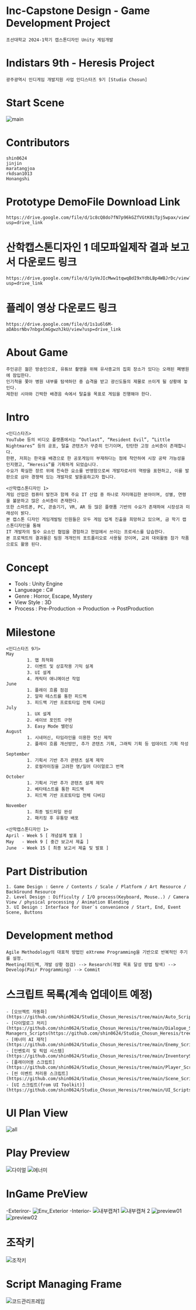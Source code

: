 # Inc-Capstone Design - Game Development Project
    조선대학교 2024-1학기 캡스톤디자인 Unity 게임개발
# Indistars 9th - Heresis Project
    광주광역시 인디게임 개발지원 사업 인디스타즈 9기 [Studio Chosun]

# Start Scene
![main](https://github.com/shin0624/Capstone_Design_01_GameDevelopment/assets/91828379/7899b98b-c3ab-4eac-b9b1-5b5e1d1ba96e)

# Contributors
    shin0624
    jinjin
    maratangjoa
    rkdsan1013
    Honangshi
    
# Prototype DemoFile Download Link
    https://drive.google.com/file/d/1c8cQ8do7fN7p96kGZfVGtK0iTpj5wpax/view?usp=drive_link
# 산학캡스톤디자인 1 데모파일제작 결과 보고서 다운로드 링크
    https://drive.google.com/file/d/1yVeJIcMww1tqwqBdI9xYdbLBp4WBJrDc/view?usp=drive_link
# 플레이 영상 다운로드 링크
    https://drive.google.com/file/d/1s1u6l6M-aDAbsrNbv7nbgxCmGgwzhJkU/view?usp=drive_link

# About Game
    주인공은 젊은 방송인으로, 유튜브 촬영을 위해 유사종교의 집회 장소가 있다는 오래된 폐병원에 잠입한다.
    인기척을 쫓아 병원 내부를 탐색하던 중 습격을 받고 광신도들의 제물로 쓰이게 될 상황에 놓인다.
    제한된 시야와 긴박한 배경음 속에서 탈출을 목표로 게임을 진행해야 한다.
    
# Intro
    <인디스타즈>
    YouTube 등의 비디오 플랫폼에서는 “Outlast”, “Resident Evil”, “Little Nightmares” 등의 공포, 탈출 콘텐츠가 꾸준히 인기이며, 탄탄한 고정 소비층이 존재합니다. 
    한편, 저희는 한국을 배경으로 한 공포게임이 부재하다는 점에 착안하여 시장 공략 가능성을 인지했고, “Heresis”를 기획하게 되었습니다.
    수요가 확실한 장르 위에 친숙한 요소를 반영함으로써 개발자로서의 역량을 표현하고, 이를 발판으로 삼아 경쟁력 있는 개발자로 발돋움하고자 합니다.
    
    <산학캡스톤디자인 1>
    게임 산업은 컴퓨터 발전과 함께 주요 IT 산업 중 하나로 자리매김한 분야이며, 성별, 연령을 불문하고 많은 소비층이 존재한다. 
    또한 스마트폰, PC, 콘솔기기, VR, AR 등 많은 플랫폼 기반의 수요가 존재하여 시장성과 미래성이 밝다. 
    본 캡스톤 디자인 게임개발팀 인원들은 모두 게임 업계 진출을 희망하고 있으며, 금 학기 캡스톤디자인을 통해 
    IT 개발자의 필수 요소인 협업을 경험하고 현업에서 쓰이는 프로세스를 답습한다.
    본 프로젝트의 결과물은 팀원 개개인의 포트폴리오로 사용될 것이며, 교외 대외활동 참가 작품으로도 활용 된다.

# Concept
 - Tools : Unity Engine
 - Langueage : C#
 - Genre : Horror, Escape, Mystery
 - View Style : 3D
 - Process : Pre-Production -> Production -> PostProduction

# Milestone
    <인디스타즈 9기>
    May   
            1. 맵 최적화
            2. 이벤트 및 상호작용 기믹 설계
            3. UI 설계
            4. 캐릭터 애니메이션 작업
    June   
            1. 플레이 흐름 점검
            2. 알파 테스트를 통한 피드백
            3. 피드백 기반 프로토타입 전체 디버깅
    July  
            1. UX 설계
            2. 세이브 포인트 구현
            3. Easy Mode 밸런싱
    August  
            1. 시네머신, 타임라인을 이용한 컷신 제작
            2. 플레이 흐름 개선방안, 추가 콘텐츠 기획, 그래픽 기획 등 업데이트 기획 작성
            
    September 
            1. 기획서 기반 추가 콘텐츠 설계 제작
            2. 로컬라이징을 고려한 영/일어 다이얼로그 번역
              
    October 
            1. 기획서 기반 추가 콘텐츠 설계 제작
            2. 베타테스트를 통한 피드백
            3. 피드백 기반 프로토타입 전체 디버깅
            
    November  
            1. 최종 빌드파일 완성
            2. 패키징 후 유통망 배포
            
    <산학캡스톤디자인 1>
    April - Week 5 [ 개념설계 발표 ]
    May   - Week 9 [ 중간 보고서 제출 ]
    June  - Week 15 [ 최종 보고서 제출 및 발표 ]

# Part Distribution
    1. Game Design : Genre / Contents / Scale / Platform / Art Resource / BackGround Resource
    2. Level Design : Difficulty / I/O process(Keyboard, Mouse..) / Camera View / physical processing / Animation Blending               
    3. UI Design : Interface for User`s convenience / Start, End, Event Scene, Buttons

# Development method
    Agile Methodology의 대표적 방법인 eXtreme Programming을 기반으로 반복적인 주기를 설정.
    Meeting(피드백, 개발 상황 점검) --> Research(개발 목표 달성 방법 탐색) --> Develop(Pair Programming) --> Commit 

# 스크립트 목록(계속 업데이트 예정)
    - [오브젝트 자동화](https://github.com/shin0624/Studio_Chosun_Heresis/tree/main/Auto_Scripts)
    - [다이얼로그 처리](https://github.com/shin0624/Studio_Chosun_Heresis/tree/main/Dialogue_Scripts) Managers_Scripts(https://github.com/shin0624/Studio_Chosun_Heresis/tree/main/Managers_Scripts)
    - [에너미 AI 제작](https://github.com/shin0624/Studio_Chosun_Heresis/tree/main/Enemy_Scripts)
    - [인벤토리 및 픽업 시스템](https://github.com/shin0624/Studio_Chosun_Heresis/tree/main/InventoryScripts)
    - [플레이어용 스크립트](https://github.com/shin0624/Studio_Chosun_Heresis/tree/main/Player_Scripts)
    - [씬 이벤트 처리용 스크립트](https://github.com/shin0624/Studio_Chosun_Heresis/tree/main/Scene_Scripts)
    - [UI 스크립트(from UI Toolkit)](https://github.com/shin0624/Studio_Chosun_Heresis/tree/main/UI_Scripts)

# UI Plan View
![all](https://github.com/shin0624/Studio_Chosun_Heresis/assets/91828379/ada5c11b-6fbf-47f6-862d-b0582469cb11)

# Play Preview
![다이얼](https://github.com/shin0624/Studio_Chosun_Heresis/assets/91828379/286e559b-fa84-48e8-8faa-45e2836a87e5)
![에너미](https://github.com/shin0624/Studio_Chosun_Heresis/assets/91828379/f78013a9-79eb-4db8-ba22-5a3f8a66ec78)

# InGame PreView
-Exteriror-
![Env_Exterior](https://github.com/shin0624/Capstone_Design_01_GameDevelopment/assets/91828379/6ae592fa-f403-4699-b80f-62458c934b48)
-Interior-
![내부캡쳐1](https://github.com/shin0624/Capstone_Design_01_GameDevelopment/assets/91828379/652841c8-af69-4991-ad45-8e813a996bee)
![내부캡쳐 2](https://github.com/shin0624/Capstone_Design_01_GameDevelopment/assets/91828379/c969e9e2-7280-4a45-9db1-37c2a8d1a58a)
![preview01](https://github.com/shin0624/Studio_Chosun_Heresis/assets/91828379/0a7f6c07-2d6e-4fa9-9d80-570428fccf5f)
![preview02](https://github.com/shin0624/Studio_Chosun_Heresis/assets/91828379/e6463284-9843-4fab-9591-cd4fd650144a)

# 조작키
![조작키](https://github.com/shin0624/Studio_Chosun_Heresis/assets/91828379/c0b34ac3-113a-4115-837c-f899ed82467d)

# Script Managing Frame
![코드관리프레임](https://github.com/shin0624/Capstone_Design_01_GameDevelopment/assets/91828379/841dab83-4161-4427-b2d5-86a9e3e11d7d)

